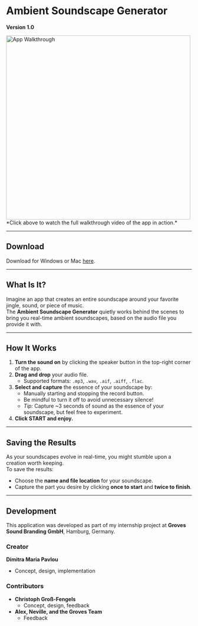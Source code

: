 # Ambient Soundscape Generator  
**Version 1.0**  

<a href="https://youtu.be/your_walkthrough_video_url_here" target="_blank">
  <img src="https://github.com/user-attachments/assets/dc2dfca2-9c2f-4cd1-9466-2021b245d33d" alt="App Walkthrough" width="500">
</a> 
<br> 
*Click above to watch the full walkthrough video of the app in action.*

---

## Download  
Download for Windows or Mac [here](https://github.com/dmpavlou/Ambient-Soundscape-Generator/releases).

---

## What Is It?  
Imagine an app that creates an entire soundscape around your favorite jingle, sound, or piece of music.  
The **Ambient Soundscape Generator** quietly works behind the scenes to bring you real-time ambient soundscapes, based on the audio file you provide it with.

---

## How It Works  

1. **Turn the sound on** by clicking the speaker button in the top-right corner of the app.  
2. **Drag and drop** your audio file.  
   - Supported formats: `.mp3`, `.wav`, `.aif`, `.aiff`, `.flac`.  
3. **Select and capture** the essence of your soundscape by:  
   - Manually starting and stopping the record button.  
   - Be mindful to turn it off to avoid unnecessary silence!  
   - *Tip:* Capture ~3 seconds of sound as the essence of your soundscape, but feel free to experiment.  
4. **Click START and enjoy.**

---

## Saving the Results  

As your soundscapes evolve in real-time, you might stumble upon a creation worth keeping.  
To save the results:  

- Choose the **name and file location** for your soundscape.  
- Capture the part you desire by clicking **once to start** and **twice to finish**.

---

## Development  

This application was developed as part of my internship project at **Groves Sound Branding GmbH**, Hamburg, Germany.

### Creator  
**Dimitra Maria Pavlou**  
- Concept, design, implementation  

### Contributors  
- **Christoph Groß-Fengels**  
  - Concept, design, feedback  
- **Alex, Neville, and the Groves Team**  
  - Feedback
